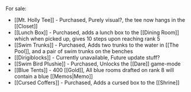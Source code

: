 For sale:
- [[Mt. Holly Tee]] - Purchased, Purely visual?, the tee now hangs in the [[Closet]]
- [[Lunch Box]] - Purchased, adds a lunch box to the [[Dining Room]] which when picked up, gives 10 steps upon reaching rank 5
- [[Swim Trunks]] - Purchased, Adds two trunks to the water in [[The Pool]], and a pair of swim trunks on the benches
- [[Dirigiblocks]] - Currently unavailable, Future update stuff?
- [[Swim Bird Plushie]] - Purchased, Unlocks the [[Dare]] game-mode
- [[Blue Tents]] - 400 [[Gold]], All blue rooms drafted on rank 8 will contain a blue [[Memos|Memo]]
- [[Cursed Coffers]] - Purchased, Adds a cursed box to the [[Shrine]]